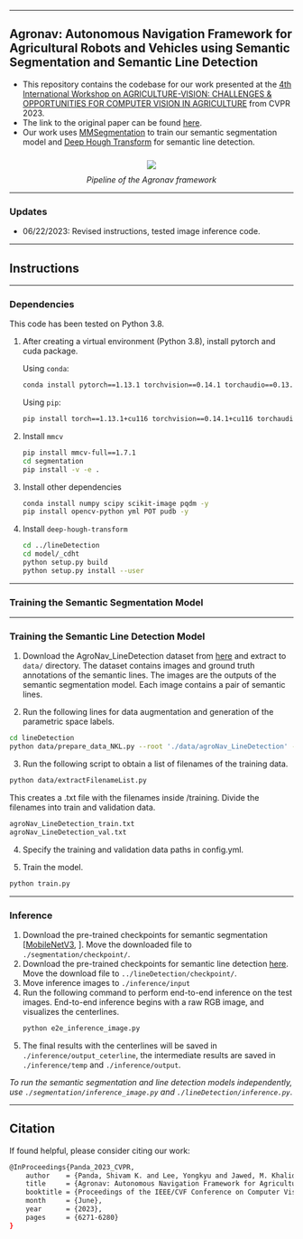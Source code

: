 
---

## Agronav: Autonomous Navigation Framework for Agricultural Robots and Vehicles using Semantic Segmentation and Semantic Line Detection

* This repository contains the codebase for our work presented at the [4th International Workshop on
AGRICULTURE-VISION: CHALLENGES & OPPORTUNITIES FOR COMPUTER VISION IN AGRICULTURE](https://https://www.agriculture-vision.com/) from CVPR 2023.
* The link to the original paper can be found [here](https://openaccess.thecvf.com/content/CVPR2023W/AgriVision/papers/Panda_Agronav_Autonomous_Navigation_Framework_for_Agricultural_Robots_and_Vehicles_Using_CVPRW_2023_paper.pdf).
* Our work uses [MMSegmentation](https://github.com/open-mmlab/mmsegmentation) to train our semantic segmentation model and [Deep Hough Transform](https://github.com/Hanqer/deep-hough-transform) for semantic line detection.


<p align="center">
<image src= "./figures/pipeline.png" vspace="10">
<br>
<em> Pipeline of the Agronav framework </em>


---

### Updates
* 06/22/2023: Revised instructions, tested image inference code.

---

## Instructions

---

### Dependencies

This code has been tested on Python 3.8.

1. After creating a virtual environment (Python 3.8), install pytorch and cuda package.
    
    Using `conda`:
    ```bash
   conda install pytorch==1.13.1 torchvision==0.14.1 torchaudio==0.13.1 pytorch-cuda=11.6 -c pytorch -c nvidia
    ```
    Using `pip`:
    ```bash
   pip install torch==1.13.1+cu116 torchvision==0.14.1+cu116 torchaudio==0.13.1 --extra-index-url https://download.pytorch.org/whl/cu116
    ```
2. Install `mmcv`
    ```bash
    pip install mmcv-full==1.7.1
    cd segmentation
    pip install -v -e .
    ```
3. Install other dependencies
    ```bash
   conda install numpy scipy scikit-image pqdm -y
   pip install opencv-python yml POT pudb -y
    ```
4. Install `deep-hough-transform`
    ```bash
    cd ../lineDetection
    cd model/_cdht
    python setup.py build 
    python setup.py install --user
    ```
---

### Training the Semantic Segmentation Model

---

### Training the Semantic Line Detection Model

1. Download the AgroNav_LineDetection dataset from [here](https://drive.google.com/file/d/1MPaQVXCWcpGZT5Kfe3fOYBoR3PYghjt9/view?usp=sharing) and extract to `data/` directory. The dataset contains images and ground truth annotations of the semantic lines. The images are the outputs of the semantic segmentation model. Each image contains a pair of semantic lines.

2. Run the following lines for data augmentation and generation of the parametric space labels.
```sh
cd lineDetection
python data/prepare_data_NKL.py --root './data/agroNav_LineDetection' --label './data/agroNav_LineDetection' --save-dir './data/training/agroNav_LineDetection_resized_100_100' --fixsize 400 
```

3. Run the following script to obtain a list of filenames of the training data. 
```sh
python data/extractFilenameList.py
```
This creates a .txt file with the filenames inside /training. Divide the filenames into train and validation data.
```sh
agroNav_LineDetection_train.txt
agroNav_LineDetection_val.txt
```

4. Specify the training and validation data paths in config.yml.

5. Train the model.
```sh
python train.py
```
---

### Inference
1. Download the pre-trained checkpoints for semantic segmentation [[MobileNetV3](), ]. Move the downloaded file to `./segmentation/checkpoint/`.
2. Download the pre-trained checkpoints for semantic line detection [here](https://drive.google.com/file/d/1Q3s_QKUJiiCGibNzF44hQu8jfBK_Bxor/view?usp=sharing). Move the download file to `../lineDetection/checkpoint/`.
3. Move inference images to `./inference/input`
4. Run the following command to perform end-to-end inference on the test images. End-to-end inference begins with a raw RGB image, and visualizes the centerlines.
    ```bash
   python e2e_inference_image.py
    ```
5. The final results with the centerlines will be saved in `./inference/output_ceterline`, the intermediate results are saved in `./inference/temp` and `./inference/output`.

*To run the semantic segmentation and line detection models independently, use `./segmentation/inference_image.py` and `./lineDetection/inference.py`*.

---

## Citation
If found helpful, please consider citing our work:

```bash
@InProceedings{Panda_2023_CVPR,
    author    = {Panda, Shivam K. and Lee, Yongkyu and Jawed, M. Khalid},
    title     = {Agronav: Autonomous Navigation Framework for Agricultural Robots and Vehicles Using Semantic Segmentation and Semantic Line Detection},
    booktitle = {Proceedings of the IEEE/CVF Conference on Computer Vision and Pattern Recognition (CVPR) Workshops},
    month     = {June},
    year      = {2023},
    pages     = {6271-6280}
}
```


